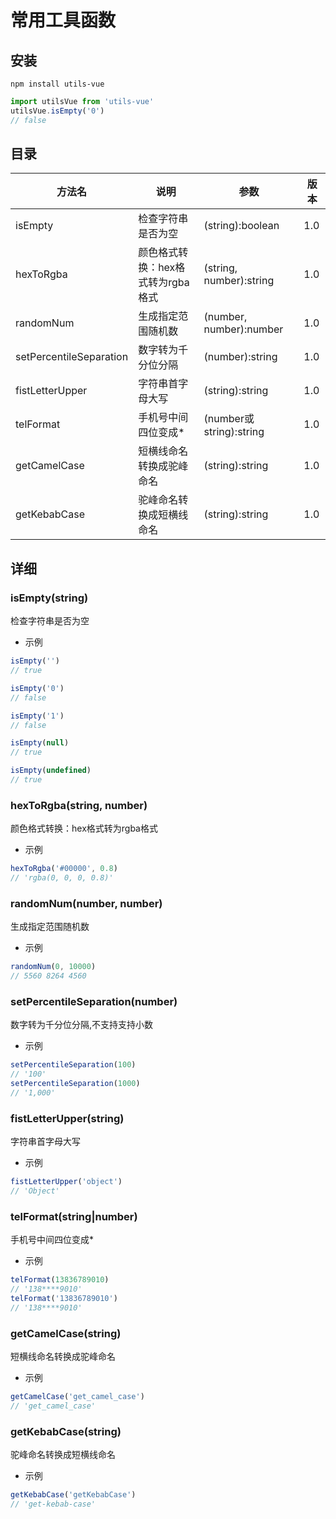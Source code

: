 # 常用工具函数

## 安装

`npm install utils-vue`

```javascript
import utilsVue from 'utils-vue'
utilsVue.isEmpty('0')
// false
```

## 目录

| 方法名                     | 说明                   | 参数                      | 版本   |
|-------------------------|----------------------|-------------------------|------|
| isEmpty                 | 检查字符串是否为空            | (string):boolean        | 1.0  |
| hexToRgba               | 颜色格式转换：hex格式转为rgba格式 | (string, number):string | 1.0  |
| randomNum               | 生成指定范围随机数            | (number, number):number | 1.0  |
| setPercentileSeparation | 数字转为千分位分隔            | (number):string         | 1.0  |
| fistLetterUpper         | 字符串首字母大写             | (string):string         | 1.0  |
| telFormat               | 手机号中间四位变成*           | (number或string):string  | 1.0  |
| getCamelCase            | 短横线命名转换成驼峰命名         | (string):string         | 1.0  |
| getKebabCase            | 驼峰命名转换成短横线命名         | (string):string         | 1.0  |

## 详细

### isEmpty(string)
检查字符串是否为空
- 示例
```javascript
isEmpty('')
// true

isEmpty('0')
// false

isEmpty('1')
// false

isEmpty(null)
// true

isEmpty(undefined)
// true
```

### hexToRgba(string, number)
颜色格式转换：hex格式转为rgba格式
- 示例
```javascript
hexToRgba('#00000', 0.8)
// 'rgba(0, 0, 0, 0.8)'
```

### randomNum(number, number)
生成指定范围随机数
- 示例
```javascript
randomNum(0, 10000)
// 5560 8264 4560
```

### setPercentileSeparation(number)
数字转为千分位分隔,不支持支持小数
- 示例
```javascript
setPercentileSeparation(100)
// '100'
setPercentileSeparation(1000)
// '1,000'
```

### fistLetterUpper(string)
字符串首字母大写
- 示例
```javascript
fistLetterUpper('object')
// 'Object'
```

### telFormat(string|number)
手机号中间四位变成*
- 示例
```javascript
telFormat(13836789010)
// '138****9010'
telFormat('13836789010')
// '138****9010'
```

### getCamelCase(string)
短横线命名转换成驼峰命名
- 示例
```javascript
getCamelCase('get_camel_case')
// 'get_camel_case'
```

### getKebabCase(string)
驼峰命名转换成短横线命名
- 示例
```javascript
getKebabCase('getKebabCase')
// 'get-kebab-case'
```